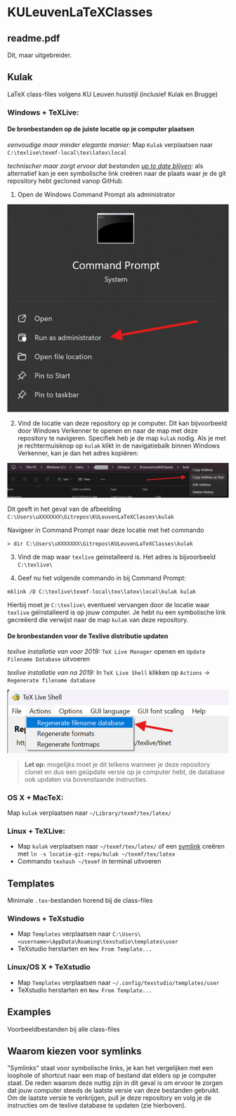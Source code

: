 # KULeuvenLaTeXClasses
## readme.pdf
Dit, maar uitgebreider.

## Kulak
LaTeX class-files volgens KU Leuven huisstijl (inclusief Kulak en Brugge)

### Windows + TeXLive:

#### De bronbestanden op de juiste locatie op je computer plaatsen

*eenvoudige maar minder elegante manier:* Map `Kulak` verplaatsen naar `C:\texlive\texmf-local\tex\latex\local`

*technischer maar zorgt ervoor dat bestanden [up to date blijven](#waarom-kiezen-voor-symlinks):*
als alternatief kan je een symbolische link creëren naar de plaats waar je de git repository hebt gecloned vanop GitHub.

1. Open de Windows Command Prompt als administrator

![](figures/commandprompt.png)

2. Vind de locatie van deze repository op je computer.
Dit kan bijvoorbeeld door Windows Verkenner te openen en naar de map met deze repository te navigeren.
Specifiek heb je de map `kulak` nodig.
Als je met je rechtermuisknop op `kulak` klikt in de navigatiebalk binnen Windows Verkenner, kan je dan het adres kopiëren:

![](figures/copyaddress.png)

Dit geeft in het geval van de afbeelding `C:\Users\uXXXXXXX\Gitrepos\KULeuvenLaTeXClasses\kulak`

Navigeer in Command Prompt naar deze locatie met het commando 

```
> dir C:\Users\uXXXXXXX\Gitrepos\KULeuvenLaTeXClasses\kulak
```

3. Vind de map waar `texlive` geinstalleerd is. Het adres is bijvoorbeeld `C:\texlive\`

4. Geef nu het volgende commando in bij Command Prompt:

```
mklink /D C:\texlive\texmf-local\tex\latex\local\kulak kulak
```

Hierbij moet je `C:\texlive\` eventueel vervangen door de locatie waar `texlive` geïnstalleerd is op jouw computer.
Je hebt nu een symbolische link gecreëerd die verwijst naar de map `kulak` van deze repository.

#### De bronbestanden voor de Texlive distributie updaten

*texlive installatie van voor 2019:* `TeX Live Manager` openen en `Update Filename Database` uitvoeren

*texlive installatie van na 2019:* In `TeX Live Shell` klikken op `Actions` -> `Regenerate filename database`

![](figures/texliveshell.png)

> **Let op:** mogelijks moet je dit telkens wanneer je deze repository clonet en dus een geüpdate versie op je computer hebt, de database ook updaten via bovenstaande instructies.

### OS X + MacTeX:

Map `kulak` verplaatsen naar `~/Library/texmf/tex/latex/`

### Linux + TeXLive:

- Map `kulak` verplaatsen naar `~/texmf/tex/latex/` of een [symlink](#waarom-kiezen-voor-symlinks) creëren met `ln -s locatie-git-repo/kulak ~/texmf/tex/latex`
- Commando `texhash ~/texmf` in terminal uitvoeren

## Templates

Minimale `.tex`-bestanden horend bij de class-files

### Windows + TeXstudio

- Map `Templates` verplaatsen naar `C:\Users\<username>\AppData\Roaming\texstudio\templates\user`
- TeXstudio herstarten en `New From Template...`

### Linux/OS X + TeXstudio

- Map `Templates` verplaatsen naar `~/.config/texstudio/templates/user`
- TeXstudio herstarten en `New From Template...`

## Examples

Voorbeeldbestanden bij alle class-files

## Waarom kiezen voor symlinks

"Symlinks" staat voor symbolische links, je kan het vergelijken met een loophole of shortcut naar een map of bestand dat elders op je computer staat.
De reden waarom deze nuttig zijn in dit geval is om ervoor te zorgen dat jouw computer steeds de laatste versie van deze bestanden gebruikt.
Om de laatste versie te verkrijgen, pull je deze repository en volg je de instructies om de texlive database te updaten (zie hierboven).
